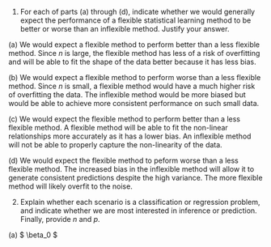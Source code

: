 1. For each of parts (a) through (d), indicate whether we would generally expect the performance of a flexible statistical learning method to be better or worse than an inflexible method. Justify your answer.

(a) We would expect a flexible method to perform better than a less flexible method. Since *n* is large, the flexible method has less of a risk of overfitting and will be able to fit the shape of the data better because it has less bias. 

(b) We would expect a flexible method to perform worse than a less flexible method. Since *n* is small, a flexible method would have a much higher risk of overfitting the data. The inflexible method would be more biased but would be able to achieve more consistent performance on such small data. 

(c) We would expect the flexible method to perform better than a less flexible method. A flexible method will be able to fit the non-linear relationships more accurately as it has a lower bias. An inflexible method will not be able to properly capture the non-linearity of the data.

(d) We would expect the flexible method to peform worse than a less flexible method. The increased bias in the inflexible method will allow it to generate consistent predictions despite the high variance. The more flexible method will likely overfit to the noise. 


2. Explain whether each scenario is a classification or regression problem, and indicate whether we are most interested in inference or prediction. Finally, provide *n* and *p*.

(a) $ \beta_0 $
